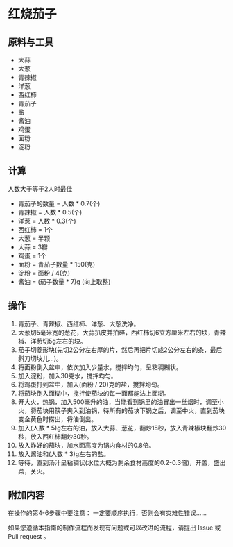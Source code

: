 # 红烧茄子

## 原料与工具

- 大蒜
- 大葱
- 青辣椒
- 洋葱
- 西红柿
- 青茄子
- 盐
- 酱油
- 鸡蛋
- 面粉
- 淀粉

## 计算

人数大于等于2人时最佳

- 青茄子的数量 = 人数 * 0.7(个)
- 青辣椒 = 人数 * 0.5(个)
- 洋葱 = 人数 * 0.3(个)
- 西红柿 = 1个
- 大葱 = 半颗
- 大蒜 = 3瓣
- 鸡蛋 = 1个
- 面粉 = 青茄子数量 * 150(克)
- 淀粉 = 面粉 / 4(克)
- 酱油 = (茄子数量 * 7)g (向上取整)

## 操作

1. 青茄子、青辣椒、西红柿、洋葱、大葱洗净。
2. 大葱切5毫米宽的葱花，大蒜扒皮并拍碎，西红柿切6立方厘米左右的块，青辣椒、洋葱切5g左右的块。
3. 茄子切菱形块(先切2公分左右厚的片，然后再把片切成2公分左右的条，最后斜刀切块儿...)。
4. 将面粉倒入盆中，依次加入少量水，搅拌均匀，呈粘稠糊状。
5. 加入淀粉，加入30克水，搅拌均匀。
6. 将鸡蛋打到盆中，加入(面粉 / 20)克的盐，搅拌均匀。
7. 将茄块倒入面糊中，搅拌使茄块的每一面都能沾上面糊。
8. 开大火，热锅，加入500毫升的油，当能看到锅里的油冒出一丝烟时，调至小火，将茄块用筷子夹入到油锅，待所有的茄块下锅之后，调至中火，直到茄块变金黄色时捞出，将油倒出。
9. 加入(人数 * 5)g左右的油，放入大蒜、葱花，翻炒15秒，放入青辣椒块翻炒30秒，放入西红柿翻炒30秒。
10. 放入炸好的茄块，加水面高度为锅内食材的0.8倍。
11. 放入酱油和(人数 * 3)g左右的盐。
12. 等待，直到汤汁呈粘稠状(水位大概为剩余食材高度的0.2-0.3倍)，开盖，盛出菜，关火。

## 附加内容

在操作的第4-6步骤中要注意：
一定要顺序执行，否则会有灾难性错误......

如果您遵循本指南的制作流程而发现有问题或可以改进的流程，请提出 Issue 或 Pull request 。
